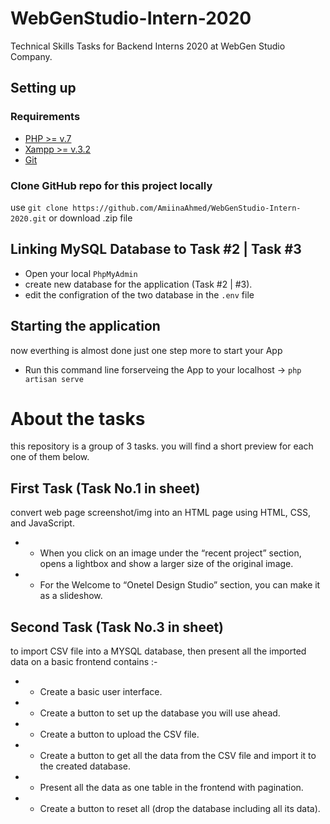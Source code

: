 # WebGenStudio-Intern-2020
Technical Skills Tasks for Backend Interns 2020 at WebGen Studio  Company.

## Setting up


### Requirements
- [PHP >= v.7](http://php.net/)
- [Xampp >= v.3.2](https://www.apachefriends.org/)
- [Git](https://git-scm.com/)

### Clone GitHub repo for this project locally

use `git clone https://github.com/AmiinaAhmed/WebGenStudio-Intern-2020.git` or download .zip file

## Linking MySQL Database to Task #2 | Task #3

- Open your local `PhpMyAdmin` 
- create new database for the application (Task #2 | #3). 
- edit the configration of the two database in the `.env` file 

## Starting the application 

now everthing is almost done just one step more to start your App
-  Run this command line forserveing the App to your localhost ->  `php artisan serve` 

##

# About the tasks
this repository is a group of 3 tasks. you will find a short preview for each one of them below.

## First Task (Task No.1 in sheet)
convert web page screenshot/img into an HTML page using HTML, CSS, and JavaScript.
- * When you click on an image under the “recent project” section, opens a lightbox and show a larger size of the original image.
- * For the Welcome to “Onetel Design Studio” section, you can make it as a slideshow.

## Second Task (Task No.3 in sheet)
to import CSV file into a MYSQL database, then present all the imported data on a basic frontend contains :-
- * Create a basic user interface.
- * Create a button to set up the database you will use ahead.
- * Create a button to upload the CSV file.
- * Create a button to get all the data from the CSV file and import it to the created database.
- * Present all the data as one table in the frontend with pagination.
- * Create a button to reset all (drop the database including all its
data).

